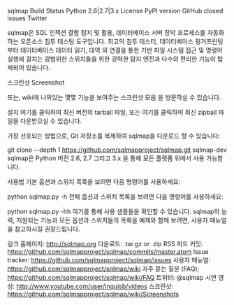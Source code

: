 sqlmap
Build Status Python 2.6|2.7|3.x License PyPI version GitHub closed issues Twitter

sqlmap은 SQL 인젝션 결함 탐지 및 활용, 데이터베이스 서버 장악 프로세스를 자동화 하는 오픈소스 침투 테스팅 도구입니다. 최고의 침투 테스터, 데이터베이스 핑거프린팅 부터 데이터베이스 데이터 읽기, 대역 외 연결을 통한 기반 파일 시스템 접근 및 명령어 실행에 걸치는 광범위한 스위치들을 위한 강력한 탐지 엔진과 다수의 편리한 기능이 탑재되어 있습니다.

스크린샷
Screenshot

또는, wiki에 나와있는 몇몇 기능을 보여주는 스크린샷 모음 을 방문하실 수 있습니다.

설치
여기를 클릭하여 최신 버전의 tarball 파일, 또는 여기를 클릭하여 최신 zipball 파일을 다운받으실 수 있습니다.

가장 선호되는 방법으로, Git 저장소를 복제하여 sqlmap을 다운로드 할 수 있습니다:

git clone --depth 1 https://github.com/sqlmapproject/sqlmap.git sqlmap-dev
sqlmap은 Python 버전 2.6, 2.7 그리고 3.x 을 통해 모든 플랫폼 위에서 사용 가능합니다.

사용법
기본 옵션과 스위치 목록을 보려면 다음 명령어를 사용하세요:

python sqlmap.py -h
전체 옵션과 스위치 목록을 보려면 다음 명령어를 사용하세요:

python sqlmap.py -hh
여기를 통해 사용 샘플들을 확인할 수 있습니다. sqlmap의 능력, 지원되는 기능과 모든 옵션과 스위치들의 목록을 예제와 함께 보려면, 사용자 매뉴얼을 참고하시길 권장드립니다.

링크
홈페이지: http://sqlmap.org
다운로드: .tar.gz or .zip
RSS 피드 커밋: https://github.com/sqlmapproject/sqlmap/commits/master.atom
Issue tracker: https://github.com/sqlmapproject/sqlmap/issues
사용자 매뉴얼: https://github.com/sqlmapproject/sqlmap/wiki
자주 묻는 질문 (FAQ): https://github.com/sqlmapproject/sqlmap/wiki/FAQ
트위터: @sqlmap
시연 영상: http://www.youtube.com/user/inquisb/videos
스크린샷: https://github.com/sqlmapproject/sqlmap/wiki/Screenshots
